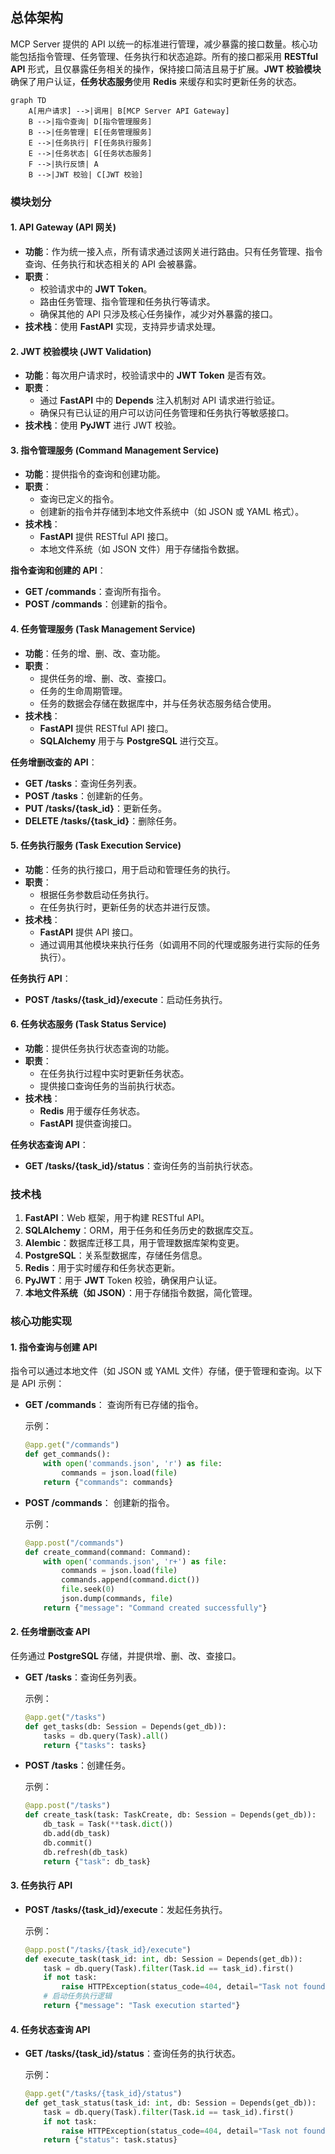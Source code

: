 
## 总体架构

MCP Server 提供的 API 以统一的标准进行管理，减少暴露的接口数量。核心功能包括指令管理、任务管理、任务执行和状态追踪。所有的接口都采用 **RESTful API** 形式，且仅暴露任务相关的操作，保持接口简洁且易于扩展。**JWT 校验模块**确保了用户认证，**任务状态服务**使用 **Redis** 来缓存和实时更新任务的状态。


```mermaid
graph TD
    A[用户请求] -->|调用| B[MCP Server API Gateway]
    B -->|指令查询| D[指令管理服务]
    B -->|任务管理| E[任务管理服务]
    E -->|任务执行| F[任务执行服务]
    E -->|任务状态| G[任务状态服务]
    F -->|执行反馈| A
    B -->|JWT 校验| C[JWT 校验]
```

### 模块划分

#### 1. **API Gateway (API 网关)**
   - **功能**：作为统一接入点，所有请求通过该网关进行路由。只有任务管理、指令查询、任务执行和状态相关的 API 会被暴露。
   - **职责**：
     - 校验请求中的 **JWT Token**。
     - 路由任务管理、指令管理和任务执行等请求。
     - 确保其他的 API 只涉及核心任务操作，减少对外暴露的接口。
   - **技术栈**：使用 **FastAPI** 实现，支持异步请求处理。

#### 2. **JWT 校验模块 (JWT Validation)**
   - **功能**：每次用户请求时，校验请求中的 **JWT Token** 是否有效。
   - **职责**：
     - 通过 **FastAPI** 中的 **Depends** 注入机制对 API 请求进行验证。
     - 确保只有已认证的用户可以访问任务管理和任务执行等敏感接口。
   - **技术栈**：使用 **PyJWT** 进行 JWT 校验。

#### 3. **指令管理服务 (Command Management Service)**
   - **功能**：提供指令的查询和创建功能。
   - **职责**：
     - 查询已定义的指令。
     - 创建新的指令并存储到本地文件系统中（如 JSON 或 YAML 格式）。
   - **技术栈**：
     - **FastAPI** 提供 RESTful API 接口。
     - 本地文件系统（如 JSON 文件）用于存储指令数据。
   
   **指令查询和创建的 API**：
   - **GET /commands**：查询所有指令。
   - **POST /commands**：创建新的指令。

#### 4. **任务管理服务 (Task Management Service)**
   - **功能**：任务的增、删、改、查功能。
   - **职责**：
     - 提供任务的增、删、改、查接口。
     - 任务的生命周期管理。
     - 任务的数据会存储在数据库中，并与任务状态服务结合使用。
   - **技术栈**：
     - **FastAPI** 提供 RESTful API 接口。
     - **SQLAlchemy** 用于与 **PostgreSQL** 进行交互。

   **任务增删改查的 API**：
   - **GET /tasks**：查询任务列表。
   - **POST /tasks**：创建新的任务。
   - **PUT /tasks/{task_id}**：更新任务。
   - **DELETE /tasks/{task_id}**：删除任务。

#### 5. **任务执行服务 (Task Execution Service)**
   - **功能**：任务的执行接口，用于启动和管理任务的执行。
   - **职责**：
     - 根据任务参数启动任务执行。
     - 在任务执行时，更新任务的状态并进行反馈。
   - **技术栈**：
     - **FastAPI** 提供 API 接口。
     - 通过调用其他模块来执行任务（如调用不同的代理或服务进行实际的任务执行）。

   **任务执行 API**：
   - **POST /tasks/{task_id}/execute**：启动任务执行。

#### 6. **任务状态服务 (Task Status Service)**
   - **功能**：提供任务执行状态查询的功能。
   - **职责**：
     - 在任务执行过程中实时更新任务状态。
     - 提供接口查询任务的当前执行状态。
   - **技术栈**：
     - **Redis** 用于缓存任务状态。
     - **FastAPI** 提供查询接口。

   **任务状态查询 API**：
   - **GET /tasks/{task_id}/status**：查询任务的当前执行状态。

### 技术栈

1. **FastAPI**：Web 框架，用于构建 RESTful API。
2. **SQLAlchemy**：ORM，用于任务和任务历史的数据库交互。
3. **Alembic**：数据库迁移工具，用于管理数据库架构变更。
4. **PostgreSQL**：关系型数据库，存储任务信息。
5. **Redis**：用于实时缓存和任务状态更新。
6. **PyJWT**：用于 **JWT** Token 校验，确保用户认证。
7. **本地文件系统（如 JSON）**：用于存储指令数据，简化管理。

### 核心功能实现

#### 1. **指令查询与创建 API**

指令可以通过本地文件（如 JSON 或 YAML 文件）存储，便于管理和查询。以下是 API 示例：

- **GET /commands**：
  查询所有已存储的指令。

  示例：
  ```python
  @app.get("/commands")
  def get_commands():
      with open('commands.json', 'r') as file:
          commands = json.load(file)
      return {"commands": commands}
  ```

- **POST /commands**：
  创建新的指令。

  示例：
  ```python
  @app.post("/commands")
  def create_command(command: Command):
      with open('commands.json', 'r+') as file:
          commands = json.load(file)
          commands.append(command.dict())
          file.seek(0)
          json.dump(commands, file)
      return {"message": "Command created successfully"}
  ```

#### 2. **任务增删改查 API**

任务通过 **PostgreSQL** 存储，并提供增、删、改、查接口。

- **GET /tasks**：查询任务列表。

  示例：
  ```python
  @app.get("/tasks")
  def get_tasks(db: Session = Depends(get_db)):
      tasks = db.query(Task).all()
      return {"tasks": tasks}
  ```

- **POST /tasks**：创建任务。

  示例：
  ```python
  @app.post("/tasks")
  def create_task(task: TaskCreate, db: Session = Depends(get_db)):
      db_task = Task(**task.dict())
      db.add(db_task)
      db.commit()
      db.refresh(db_task)
      return {"task": db_task}
  ```

#### 3. **任务执行 API**

- **POST /tasks/{task_id}/execute**：发起任务执行。

  示例：
  ```python
  @app.post("/tasks/{task_id}/execute")
  def execute_task(task_id: int, db: Session = Depends(get_db)):
      task = db.query(Task).filter(Task.id == task_id).first()
      if not task:
          raise HTTPException(status_code=404, detail="Task not found")
      # 启动任务执行逻辑
      return {"message": "Task execution started"}
  ```

#### 4. **任务状态查询 API**

- **GET /tasks/{task_id}/status**：查询任务的执行状态。

  示例：
  ```python
  @app.get("/tasks/{task_id}/status")
  def get_task_status(task_id: int, db: Session = Depends(get_db)):
      task = db.query(Task).filter(Task.id == task_id).first()
      if not task:
          raise HTTPException(status_code=404, detail="Task not found")
      return {"status": task.status}
  ```
